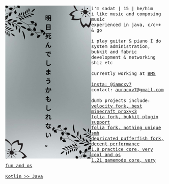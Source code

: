 <p float="left">
  <img src="banner.png" width="270" align="left">
  <p float="left">
    <samp>
      i'm sadat | 15 | he/him
      <br>
      i like music and composing music
      <br>
      experienced in java, c/c++ & go
      <br>
      <br>
      i play guitar & piano
      I do system administration, bukkit and fabric development & networking shiz etc
      <br>
      <br>
      currently working at <a href="https://github.com/Bangladesh-Minecraft-Society">BMS
      <br>
      <br>
      insta: 
      <a href="https://instagram.com/iamcxv7">@iamcxv7</a><br>
      contact: 
      <a href="mailto:auracxv7@gmail.com">auracxv7@gmail.com</a><br>
      <br>
      dumb projects include:
      <br>
      <a href="https://github.com/ssquadteam/ApiaryProxy">velocity fork, best minecraft proxy<3</a><br>
      <a href="https://github.com/ssquadteam/ApiaryMC">folia fork, bukkit plugin support</a><br>
      <a href="https://github.com/ssquadteam/Pixolia">folia fork, nothing unique smh</a><br>
      <a href="https://github.com/ssquadteam/Beef">depricated pufferfish fork, decent performance</a><br>
      <a href="https://github.com/ssquadteam/Pixel-Practice">1.8 practice core, very cool and os</a><br>
      <a href="https://github.com/ssquadteam/Pixel-Practice">1.21 gamemode core, very fun and os</a><br>
      <br>
      <a href="https://kotlinlang.org/">Kotlin >> Java</a><br>
      <br>
    </samp>
  </p>
</p>
